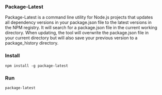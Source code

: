 ### Package-Latest

Package-Latest is a command line utility for Node.js projects that updates all dependency versions 
in your package.json file to the latest versions in the NPM registry. It will search for a package.json file in the current working directory. When updating, the tool will overwrite the package.json file in your current directory but will also save your previous version to a package_history directory.

### Install
	
	npm install -g package-latest

### Run

	package-latest
